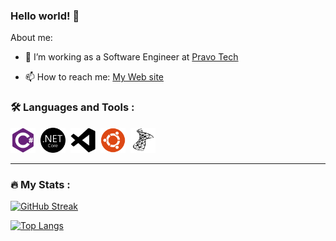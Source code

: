 ### Hello world! 👋

About me:
- 🔭 I’m working as a Software Engineer at <a href="https://pravo.tech"> Pravo Tech<a/>
<!-- - 🌱 I’m currently learning-->
- 📫 How to reach me: <a href="https://krimmel.ru"> My Web site<a/>

### :hammer_and_wrench: Languages and Tools :
<div>
  <img src="https://github.com/devicons/devicon/blob/master/icons/csharp/csharp-plain.svg" title="C#" alt="C#" width="40" height="40"/>&nbsp;
  <img src="https://github.com/devicons/devicon/blob/master/icons/dotnetcore/dotnetcore-plain.svg" title=".Net Core" alt=".Net Core" width="40" height="40"/>&nbsp;
  <img src="https://github.com/devicons/devicon/blob/master/icons/vscode/vscode-plain.svg" title="VS Code" alt="VS Code" width="40" height="40"/>&nbsp;
  <img src="https://github.com/devicons/devicon/blob/master/icons/ubuntu/ubuntu-plain.svg" title="Ubuntu" alt="Ubuntu" width="40" height="40"/>&nbsp;
  <img src="https://github.com/devicons/devicon/blob/master/icons/microsoftsqlserver/microsoftsqlserver-plain.svg" title="T-SQL" alt="T-SQL" width="40" height="40"/>&nbsp;
</div>

---

### :fire: My Stats :
[![GitHub Streak](http://github-readme-streak-stats.herokuapp.com?user=Kriger&theme=dark&background=000000)](https://git.io/streak-stats)

[![Top Langs](https://github-readme-stats.vercel.app/api/top-langs/?username=Kriger)](https://github.com/anuraghazra/github-readme-stats)


<!--
**Kriger/Kriger** is a ✨ _special_ ✨ repository because its `README.md` (this file) appears on your GitHub profile.

<div align="center">
  <img src="https://media.giphy.com/media/dWesBcTLavkZuG35MI/giphy.gif" width="600" height="300"/>
</div>

Here are some ideas to get you started:

- 🔭 I’m currently working on ...
- 🌱 I’m currently learning ...
- 👯 I’m looking to collaborate on ...
- 🤔 I’m looking for help with ...
- 💬 Ask me about ...
- 📫 How to reach me: ...
- 😄 Pronouns: ...
- ⚡ Fun fact: ...
-->
